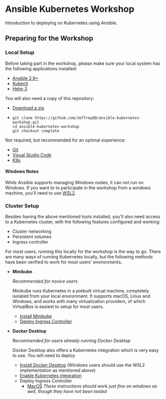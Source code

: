 # Ansible Kubernetes Workshop

Introduction to deploying on Kubernetes using Ansible.

## Preparing for the Workshop

### Local Setup

Before taking part in the workshop, please make sure your local system has the following applications installed:

- [Ansible 2.9+](https://docs.ansible.com/ansible/latest/installation_guide/intro_installation.html)
- [Kubectl](https://kubernetes.io/docs/tasks/tools/)
- [Helm 3](https://helm.sh/docs/intro/install/)

You will also need a copy of this repository:

- [Download a zip](https://github.com/JeffreyDD/ansible-kubernetes-workshop/archive/refs/heads/complete.zip)
- ```
  git clone https://github.com/JeffreyDD/ansible-kubernetes-workshop.git
  cd ansible-kubernetes-workshop
  git checkout complete
  ```


Not required, but recommended for an optimal experience:
- [Git](https://git-scm.com/book/en/v2/Getting-Started-Installing-Git)
- [Visual Studio Code](https://code.visualstudio.com/download)
- [K9s](https://github.com/derailed/k9s#installation)

#### Windows Notes

While Ansible supports managing Windows nodes, it can not run on Windows. If you want to to participate in the workshop from a windows machine, you'll need to use [WSL2](https://docs.microsoft.com/en-us/windows/wsl/install-win10). 

### Cluster Setup

Besides having the above mentioned tools installed, you'll also need access to a Kubernetes cluster, with the following features configured and working:

- Cluster networking
- Persistent volumes
- Ingress controller

For most users, running this locally for the workshop is the way to go. There are many ways of running Kubernetes locally, but the following methods have been verified to work for most users' environments.

- **Minikube**

  *Recommended for novice users*
  
  Minikube runs Kubernetes in a prebuilt virtual machine, completely isolated from your local environment. 
  It supports macOS, Linux and Windows, and works with many virtualization providers, of which VirtualBox is easiest to setup for most users.

  - [Install Minikube](https://minikube.sigs.k8s.io/docs/start/)
  - [Deploy Ingress Controller](https://kubernetes.io/docs/tasks/access-application-cluster/ingress-minikube/)

- **Docker Desktop**
  
  *Recommended for users already running Docker Desktop*  
  
  Docker Desktop also offers a Kubernetes integration which is very easy to use. You will need to deploy
  
  - [Install Docker Desktop](https://docs.docker.com/get-docker/) (Windows users should use the WSL2 implementation as mentioned above)
  - [Enable Kubernetes integration](https://docs.docker.com/desktop/kubernetes/)
  - Deploy Ingress Controller
    - [MacOS](https://kubernetes.github.io/ingress-nginx/deploy/#docker-for-mac)
      *These instructions should work just fine on windows as well, though they have not been tested*
